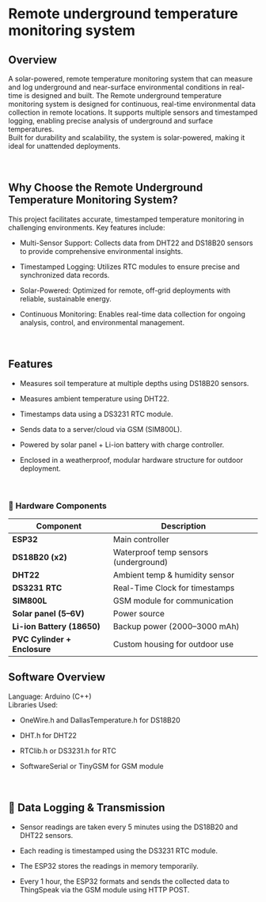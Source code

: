 # Remote underground temperature monitoring system
## Overview
 A solar-powered, remote temperature monitoring system that can measure and log underground and near-surface environmental conditions in real-time is designed and built.
The Remote underground temperature monitoring system is designed for continuous, real-time environmental data collection in remote locations. It supports multiple sensors and timestamped logging, enabling precise analysis of underground and surface temperatures.
<br>
Built for durability and scalability, the system is solar-powered, making it ideal for unattended deployments. <br> <br> <br> 
## Why Choose the Remote Underground Temperature Monitoring System? <br>
This project facilitates accurate, timestamped temperature monitoring in challenging environments. Key features include:

 - Multi-Sensor Support: Collects data from DHT22 and DS18B20 sensors to provide comprehensive environmental insights.

 - Timestamped Logging: Utilizes RTC modules to ensure precise and synchronized data records.

 - Solar-Powered: Optimized for remote, off-grid deployments with reliable, sustainable energy.

 - Continuous Monitoring: Enables real-time data collection for ongoing analysis, control, and environmental management. <br> <br> <br>
## Features <br>
- Measures soil temperature at multiple depths using DS18B20 sensors.

- Measures ambient temperature using DHT22.

- Timestamps data using a DS3231 RTC module.

- Sends data to a server/cloud via GSM (SIM800L).

- Powered by solar panel + Li-ion battery with charge controller.

- Enclosed in a weatherproof, modular hardware structure for outdoor deployment. <br> <br> <br>
### 🔧 Hardware Components

| Component                | Description                           |
|--------------------------|----------------------------------------|
| **ESP32**                | Main controller                        |
| **DS18B20 (x2)**         | Waterproof temp sensors (underground)  |
| **DHT22**                | Ambient temp & humidity sensor         |
| **DS3231 RTC**           | Real-Time Clock for timestamps         |
| **SIM800L**              | GSM module for communication           |
| **Solar panel (5–6V)**   | Power source                           |
| **Li-ion Battery (18650)** | Backup power (2000–3000 mAh)         |
| **PVC Cylinder + Enclosure** | Custom housing for outdoor use     |

## Software Overview
Language: Arduino (C++)
<br>
Libraries Used:
- OneWire.h and DallasTemperature.h for DS18B20

- DHT.h for DHT22

- RTClib.h or DS3231.h for RTC

- SoftwareSerial or TinyGSM for GSM module <br> <br><br>
## 🔁 Data Logging & Transmission
- Sensor readings are taken every 5 minutes using the DS18B20 and DHT22 sensors.

- Each reading is timestamped using the DS3231 RTC module.

- The ESP32 stores the readings in memory temporarily.

- Every 1 hour, the ESP32 formats and sends the collected data to ThingSpeak via the GSM module using HTTP POST.



